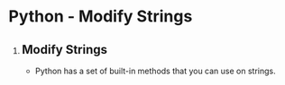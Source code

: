# Python - Modify Strings
<!DOCTYPE html>
<html>
<body>
    <ol>
        <li>
            <h2>Modify Strings</h2>
            <ul>
                <li>Python has a set of built-in methods that you can use on strings.</li>
            </ul>
        </li>
    </ol>
</body>
</html>
